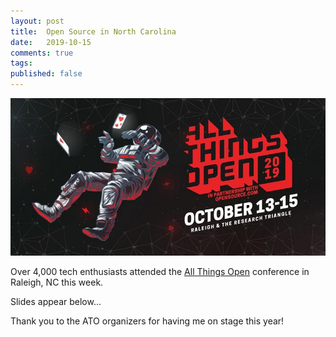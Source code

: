 ```yaml
---
layout: post
title:  Open Source in North Carolina
date:   2019-10-15
comments: true
tags: 
published: false
---
```

<img src="/images/all_things_open_2019_north_carolina.jpg" alt="All Things Open 2019 - Raleigh, NC" title="All Things Open 2019 - Raleigh, NC">

Over 4,000 tech enthusiasts attended the [All Things Open](http://allthingsopen.org) conference in Raleigh, NC this week.

Slides appear below...
<!--more-->

<script async class="speakerdeck-embed" data-id="73cc428146024e28b08588cc58029dc1" data-ratio="1.77777777777778" src="//speakerdeck.com/assets/embed.js"></script> 

Thank you to the ATO organizers for having me on stage this year!
